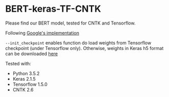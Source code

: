 # BERT-keras-TF-CNTK

Please find our BERT model, tested for CNTK and Tensorflow.

Following [Google's implementation](https://github.com/google-research/bert)

`--init_checkpoint` enables function do load weights from Tensorflow checkpoint (under Tensorflow only). Otherwise, weights in Keras h5 format can be downloaded [here](https://s3-eu-west-1.amazonaws.com/christopherbourez/public/2019-01-22_13-03-29_d65cd46_bert.h5)

Tested with:
- Python 3.5.2
- Keras 2.1.5
- Tensorflow 1.5.0
- CNTK 2.6
